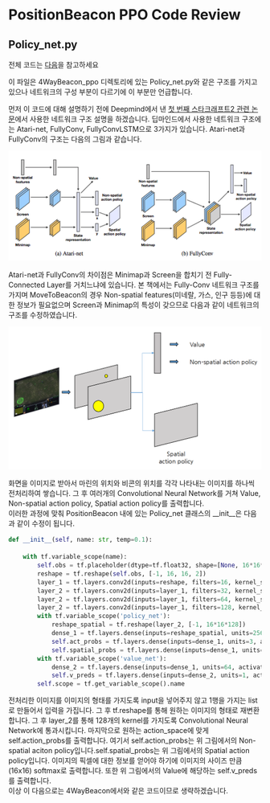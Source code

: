 # PositionBeacon PPO Code Review

## Policy\_net.py

전체 코드는 [다음](https://github.com/sc2-korean-level/MoveToBeacon/blob/master/PositionBeacon/policy_net.py)을 참고하세요

이 파일은 4WayBeacon\_ppo 디렉토리에 있는 Policy\_net.py와 같은 구조를 가지고 있으나 네트워크의 구성 부분이 다르기에 이 부분만 언급합니다.

먼저 이 코드에 대해 설명하기 전에 Deepmind에서 낸 [첫 번째 스타크래프트2 관련 논문](https://arxiv.org/abs/1708.04782)에서 사용한 네트워크 구조 설명을 하겠습니다. 딥마인드에서 사용한 네트워크 구조에는 Atari-net, FullyConv, FullyConvLSTM으로 3가지가 있습니다. Atari-net과 FullyConv의 구조는 다음의 그림과 같습니다.

![](.gitbook/assets/network_architecture.png)

Atari-net과 FullyConv의 차이점은 Minimap과 Screen을 합치기 전 Fully-Connected Layer를 거치느냐에 있습니다. 본 책에서는 Fully-Conv 네트워크 구조를 가지며 MoveToBeacon의 경우 Non-spatial features\(미네랄, 가스, 인구 등등\)에 대한 정보가 필요없으며 Screen과 Minimap의 특성이 갖으므로 다음과 같이 네트워크의 구조를 수정하였습니다.

![](.gitbook/assets/code_architecture.png)

화면을 이미지로 받아서 마린의 위치와 비콘의 위치를 각각 나타내는 이미지를 하나씩 전처리하여 쌓습니다. 그 후 여러개의 Convolutional Neural Network를 거쳐 Value, Non-spatial action policy, Spatial action policy를 출력합니다.  
이러한 과정에 맞춰 PositionBeacon 내에 있는 Policy\_net 클래스의 \_\_init\_\_은 다음과 같이 수정이 됩니다.

```python
def __init__(self, name: str, temp=0.1):

    with tf.variable_scope(name):
        self.obs = tf.placeholder(dtype=tf.float32, shape=[None, 16*16*2], name='obs')
        reshape = tf.reshape(self.obs, [-1, 16, 16, 2])
        layer_1 = tf.layers.conv2d(inputs=reshape, filters=16, kernel_size=[5, 5], strides=[1, 1], padding='SAME', activation=tf.nn.relu)
        layer_2 = tf.layers.conv2d(inputs=layer_1, filters=32, kernel_size=[3, 3], strides=[1, 1], padding='SAME', activation=tf.nn.relu)
        layer_2 = tf.layers.conv2d(inputs=layer_1, filters=64, kernel_size=[3, 3], strides=[1, 1], padding='SAME', activation=tf.nn.relu)
        layer_2 = tf.layers.conv2d(inputs=layer_1, filters=128, kernel_size=[3, 3], strides=[1, 1], padding='SAME', activation=tf.nn.relu)
        with tf.variable_scope('policy_net'):
            reshape_spatial = tf.reshape(layer_2, [-1, 16*16*128])
            dense_1 = tf.layers.dense(inputs=reshape_spatial, units=256, activation=tf.nn.relu)
            self.act_probs = tf.layers.dense(inputs=dense_1, units=3, activation=tf.nn.softmax)
            self.spatial_probs = tf.layers.dense(inputs=dense_1, units=16*16, activation=tf.nn.softmax)
        with tf.variable_scope('value_net'):
            dense_2 = tf.layers.dense(inputs=dense_1, units=64, activation=tf.nn.relu)
            self.v_preds = tf.layers.dense(inputs=dense_2, units=1, activation=None, trainable=True, kernel_initializer=tf.contrib.layers.xavier_initializer())
        self.scope = tf.get_variable_scope().name
```

전처리한 이미지를 이미지의 형태를 가지도록 input을 넣어주지 않고 1행을 가지는 list로 만들어서 입력을 가집니다. 그 후 tf.reshape를 통해 원하는 이미지의 형태로 재변환합니다. 그 후 layer\_2를 통해 128개의 kernel를 가지도록 Convolutional Neural Network에 통과시킵니다. 마지막으로 원하는 action\_space에 맞게 self.action\_probs를 출력합니다. 여기서 self.action\_probs는 위 그림에서의 Non-spatial aciton policy입니다.self.spatial\_probs는 위 그림에서의 Spatial action policy입니다. 이미지의 픽셀에 대한 정보를 얻어야 하기에 이미지의 사이즈 만큼\(16x16\) softmax로 출력합니다. 또한 위 그림에서의 Value에 해당하는 self.v\_preds를 출력합니다.  
이상 이 다음으로는 4WayBeacon에서와 같은 코드이므로 생략하겠습니다.

